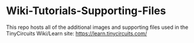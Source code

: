 # Wiki-Tutorials-Supporting-Files

This repo hosts all of the additional images and supporting files used in the TinyCircuits Wiki/Learn site: https://learn.tinycircuits.com/ 
